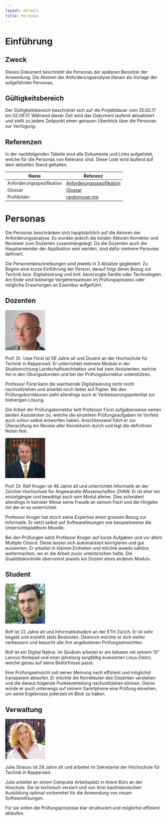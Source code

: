```yaml
---
layout: default
title: Personas
---
```


# Einführung
## Zweck

Dieses Dokument beschreibt die Personas der späteren Benutzer der Anwendung. Die Aktoren der Anforderungsanalyse dienen als Vorlage der aufgeführten Personas.

## Gültigkeitsbereich

Der Gültigkeitsbereich beschränkt sich auf die Projektdauer vom 20.02.17 bis 02.06.17. Während dieser Zeit wird das Dokument laufend aktualisiert und stellt zu jedem Zeitpunkt einen genauen Überblick über die Personas zur Verfügung.

## Referenzen

In der nachfolgenden Tabelle sind alle Dokumente und Links aufgelistet, welche für die Personas von Relevanz sind. Diese Liste wird laufend auf dem aktuellen Stand gehalten.

| **Name**                          | **Referenz**                                                                                                                                                                                                                                         |
| --------------------------------- | ---------------------------------------------------------------------------------------------------------------------------------------------------------------------------------------------------------------------------------------------------- |
| Anforderungsspezifikation         | [Anforderungsspezifikation](https://gitlab.com/engineering-projekt/examibur/raw/master/docs/anforderungen/anforderungsspezifikation.md)                                                                                                                         |
| Glossar                           | [Glossar](https://gitlab.com/engineering-projekt/examibur/blob/master/docs/projektplan/glossar.md)                                                                                                                                                   |
| Profilbilder                      | [randomuser.me](https://randomuser.me/)                                                                                                                                                   |

# Personas

Die Personas beschränken sich hauptsächlich auf die Aktoren der Anforderungsanalyse. Es wurden jedoch die beiden Aktoren Korrektor und Reviewer zum Dozenten zusammengelegt. Da die Dozenten auch die Hauptanwender der Applikation sein werden, sind dafür mehrere Personas definiert.

Die Personenbeschreibungen sind jeweils in 3 Absätze gegliedert: Zu Beginn eine kurze Einführung der Person, darauf folgt deren Bezug zur Technik bzw. Digitalisierung und evtl. bevorzugte Geräte oder Technologien. Am Ende sind bisherige Vorgehensweisen im Prüfungsprozess oder mögliche Erwartungen an Examibur aufgeführt.

## Dozenten

![](resources/personas/UweFuerst.jpeg)

Prof. Dr. Uwe Fürst ist 56 Jahre alt und Dozent an der Hochschule für Technik in Rapperswil. Er unterrichtet mehrere Module in der Studienrichtung Landschaftsarchitektur und hat zwei Assistenten, welche ihn in den Übungsstunden und bei der Prüfungskorrektur unterstützen.

Professor Fürst kann die wachsende Digitalisierung nicht recht nachvollziehen und arbeitet noch lieber auf Papier. Bei den Prüfungskorrekturen sieht allerdings auch er Verbesserungspotential zur bisherigen Lösung.

Die Arbeit der Prüfungskorrektur teilt Professor Fürst aufgabenweise seinen beiden Assistenten zu, welche die einzelnen Prüfungsaufgaben im Vorfeld auch schon selbst entworfen haben. Anschliessend führt er zur Überprüfung ein Review aller Korrekturen durch und legt die definitiven Noten fest.

![](resources/personas/RalfKruger.jpeg)

Prof. Dr. Ralf Kruger ist 48 Jahre alt und unterrichtet Informatik an der Zürcher Hochschule für Angewandte Wissenschaften ZHAW. Er ist eher ein einzelgänger und bewältigt auch sein Modul alleine. Dies schmälert allerdings in keinster Weise seine Freude an seinem Fach und die Hingabe mit der er es unterrichtet.

Professor Kruger hat durch seine Expertise einen grossen Bezug zur Informatik. Er setzt selbst auf Softwarelösungen wie beispielsweise die Unterrichtsplattform Moodle.

Bei den Prüfungen setzt Professor Kruger auf kurze Aufgaben und vor allem Multiple Choice. Diese lassen sich automatisiert korrigieren und gut auswerten. Er arbeitet in kleinen Einheiten und möchte jeweils nahtlos weitermachen, wo er die Arbeit zuvor unterbrochen hatte. Die Qualitätskontrolle übernimmt jeweils ein Dozent eines anderen Moduls.

## Student

![](resources/personas/Rolf.jpeg)

Rolf ist 22 Jahre alt und Informatikstudent an der ETH Zürich. Er ist sehr begabt und erziehlt stets Bestnoten. Dennoch möchte er sich weiter verbessern und besucht alle ihm angebotenen Prüfungseinsichten.

Rolf ist ein Digital Native. Im Studium arbeitet er am liebsten mit seinem 13" Lenovo thinkpad und einer jahrelang sorgfältig evaluierten Linux Distro, welche genau auf seine Bedürfnisse passt.

Eine Prüfungseinsicht soll seiner Meinung nach effizient und möglichst transparent ablaufen. Er möchte die Korrekturen des Dozenten verstehen und die daraus folgende Punkteverteilung nachvollziehen können. Gerne würde er auch unterwegs auf seinem Samrtphone eine Prüfung einsehen, um seine Ergebnisse jederzeit im Blick zu haben.

## Verwaltung

![](resources/personas/JuliaStrauss.jpeg)

Julia Strauss ist 28 Jahre alt und arbeitet im Sekretariat der Hochschule für Technik in Rapperswil.

Julia arbeitet an einem Computer Arbeitsplatz in ihrem Büro an der Hoschule. Sie ist technisch versiert und von ihrer kaufmännischen Ausbildung optimal vorbereitet für die Anwendung von neuen Softwarelösungen.

Für sie sollen die Prüfungsprozesse klar strukturiert und möglichst effizient ablaufen.
